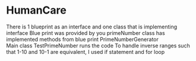 # HumanCare
There is 1 blueprint as an interface and one class that is implementing interface
Blue print was provided by you
primeNumber class has implemented methods from blue print PrimeNumberGenerator  
Main class TestPrimeNumber runs the code
To handle inverse ranges such that 1-10 and 10-1 are equivalent, I used if statement and for loop
